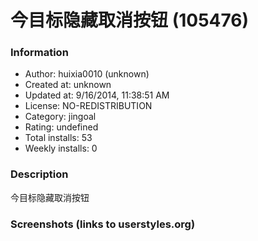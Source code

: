 # 今目标隐藏取消按钮 (105476)

### Information
- Author: huixia0010 (unknown)
- Created at: unknown
- Updated at: 9/16/2014, 11:38:51 AM
- License: NO-REDISTRIBUTION
- Category: jingoal
- Rating: undefined
- Total installs: 53
- Weekly installs: 0


### Description
今目标隐藏取消按钮


### Screenshots (links to userstyles.org)



